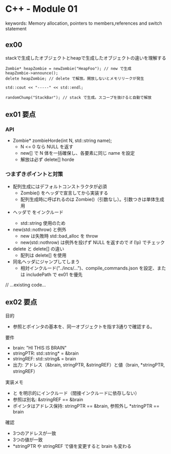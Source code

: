 # C++ - Module 01
keywords: Memory allocation, pointers to members,references and switch statement

## ex00
stackで生成したオブジェクトとheapで生成したオブジェクトの違いを理解する
```
Zombie* heapZombie = newZombie("HeapFoo"); // new で生成
heapZombie->announce();
delete heapZombie; // delete で解放。開放しないとメモリリークが発生

std::cout << "-----" << std::endl;

randomChump("StackBar"); // stack で生成。スコープを抜けると自動で解放
```

## ex01 要点

### API
- Zombie* zombieHorde(int N, std::string name);
  - N <= 0 なら NULL を返す
  - new[] で N 体を一括確保し、各要素に同じ name を設定
  - 解放は必ず delete[] horde

### つまずきポイントと対策
- 配列生成にはデフォルトコンストラクタが必須
  - Zombie() をヘッダで宣言してから実装する
  - 配列生成時に呼ばれるのは Zombie()（引数なし）。引数つきは単体生成用
- ヘッダで <string> をインクルード
  - std::string 使用のため
- new(std::nothrow) と例外
  - new は失敗時 std::bad_alloc を throw
  - new(std::nothrow) は例外を投げず NULL を返すので if (!p) でチェック
- delete と delete[] の違い
  - 配列は delete[] を使用
- 同名ヘッダにジャンプしてしまう
  - 相対インクルード("../incs/…")、compile_commands.json を設定、または includePath で ex01 を優先

// ...existing code...

## ex02 要点

目的
- 参照とポインタの基本を、同一オブジェクトを指す3通りで確認する。

要件
- brain: "HI THIS IS BRAIN"
- stringPTR: std::string* = &brain
- stringREF: std::string& = brain
- 出力: アドレス（&brain, stringPTR, &stringREF）と値（brain, *stringPTR, stringREF）

実装メモ
- <iostream> と <string> を明示的にインクルード（間接インクルードに依存しない）
- 参照は別名: &stringREF == &brain
- ポインタはアドレス保持: stringPTR == &brain, 参照外し *stringPTR == brain

確認
- 3つのアドレスが一致
- 3つの値が一致
- *stringPTR や stringREF で値を変更すると brain も変わる